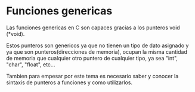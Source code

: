 # Funciones genericas

Las funciones genericas en C son capaces gracias a los punteros void (*void).

Estos punteros son genericos ya que no tienen un tipo de dato asignado y ya que son punteros(direcciones de memoria), ocupan la misma cantidad de memoria que cualquier otro 
puntero de cualquier tipo, ya sea "int", "char", "float", etc...

Tambien para empesar por este tema es necesario saber y conocer la sintaxis de punteros a funciones y como utilizarlos.
